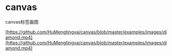 # canvas
canvas标签画图


[https://github.com/HuMengtingya/canvas/blob/master/examples/images/diamond.mp4](https://github.com/HuMengtingya/canvas/blob/master/examples/images/diamond.mp4)
